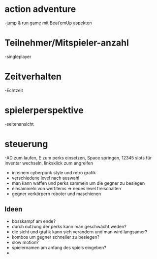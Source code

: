 # action adventure
-jump & run game mit  Beat’emUp aspekten

# Teilnehmer/Mitspieler-anzahl
-singleplayer

# Zeitverhalten
-Echtzeit

# spielerperspektive
-seitenansicht

# steuerung
-AD zum laufen, E zum perks einsetzen, Space springen, 12345 slots für inventar wechseln, linksklick zum angreifen


- in einem cyberpunk style und retro grafik
- verschiedene level nach auswahl
- man kann waffen und perks sammeln um die gegner zu besiegen
- einsammeln von wertitems => neues level freischalten
- gegner verkörpern roboter und maschienen

## Ideen

- bosskampf am ende?
- durch nutzung der perks kann man geschwächt weden?
- die sicht und grafik kann sich verändern und man wird langsamer?
- kombos um gegner schneller zu besiegen?
- slow motion?
- spielernamen am anfang des spiels eingeben?
- 

